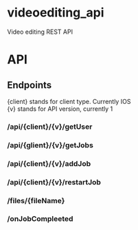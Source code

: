 # videoediting_api
Video editing REST API

# API
## Endpoints
{client} stands for client type. Currently IOS
<br/>
{v} stands for API version, currently 1

### /api/{client}/{v}/getUser
### /api/{glient}/{v}/getJobs
### /api/{client}/{v}/addJob
### /api/{client}/{v}/restartJob
### /files/{fileName}
### /onJobCompleeted


